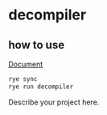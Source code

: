 # decompiler

## how to use

[Document](https://rye.astral.sh/guide/basics/#first-sync)

```bash
rye sync
rye run decompiler
```
Describe your project here.
